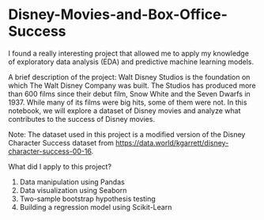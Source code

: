 # Disney-Movies-and-Box-Office-Success
I found a really interesting project that allowed me to apply my knowledge of exploratory data analysis (EDA) and predictive machine learning models.

A brief description of the project: 
Walt Disney Studios is the foundation on which The Walt Disney Company was built. The Studios has produced more than 600 films since their debut film, Snow White and 
the Seven Dwarfs in 1937. While many of its films were big hits, some of them were not. In this notebook, we will explore a dataset of Disney movies and analyze what 
contributes to the success of Disney movies.

Note: The dataset used in this project is a modified version of the Disney Character Success dataset from https://data.world/kgarrett/disney-character-success-00-16.

What did I apply to this project?

1. Data manipulation using Pandas
2. Data visualization using Seaborn 
4. Two-sample bootstrap hypothesis testing 
5. Building a regression model using Scikit-Learn 

